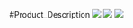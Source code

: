 #Product_Description
![](FarmazonPresentation.gif)
![](13sec.gif)
![](FarmazonPresentationEdit.gif)
